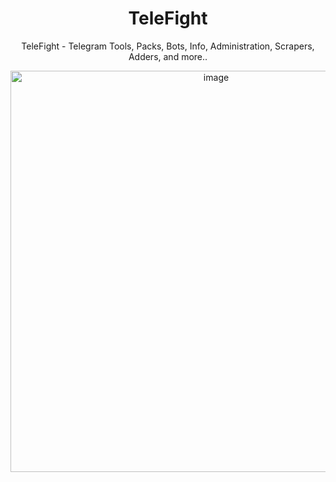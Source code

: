 <div align="center">

# TeleFight
TeleFight - Telegram Tools, Packs, Bots, Info, Administration, Scrapers, Adders, and more..
  
<img width="642" alt="image" src="https://user-images.githubusercontent.com/51442719/163094401-83d938c3-96a6-4e65-ac76-cdaa9b634c75.png">
